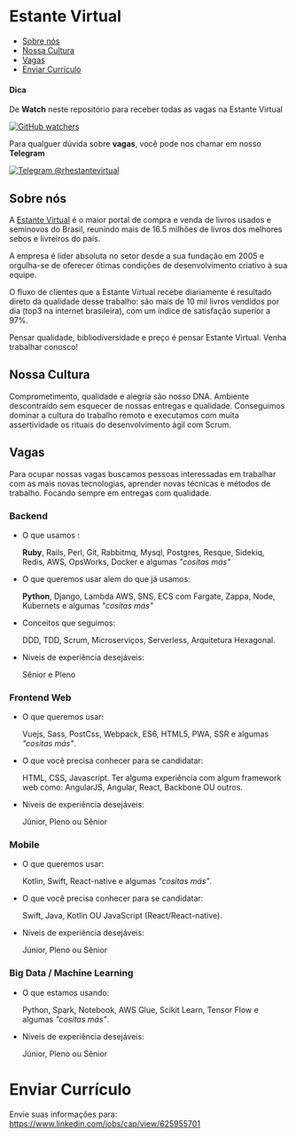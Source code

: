 # Estante Virtual

* [Sobre nós](#sobre-nós)
* [Nossa Cultura](#nossa-cultura)
* [Vagas](#vagas)
* [Enviar Currículo](#enviar-currículo)

#### Dica

De **Watch** neste repositório para receber todas as vagas na Estante Virtual

[![GitHub watchers](https://img.shields.io/github/watchers/estantevirtual/vagas.svg?style=social&label=Watch)](https://github.com/estantevirtual/vagas)

Para qualguer dúvida sobre **vagas**, você pode nos chamar em nosso **Telegram**

[![Telegram @rhestantevirtual](https://img.shields.io/badge/Telegram%20%F0%9F%92%AC-%40rhestantevirtual-blue.svg)](https://t.me/rhestantevirtual)

## Sobre nós

A [Estante Virtual](https://estantevirtual.com.br) é o maior portal de compra e venda de livros usados
e seminovos do Brasil, reunindo mais de 16.5 milhões de livros dos melhores sebos e livreiros do país.

A empresa é líder absoluta no setor desde a sua fundação em 2005
e orgulha-se de oferecer ótimas condições de desenvolvimento criativo à sua equipe.  

O fluxo de clientes que a Estante Virtual recebe diariamente
é resultado direto da qualidade desse trabalho: são mais de 10 mil livros vendidos por dia
(top3 na internet brasileira), com um índice de satisfação superior a 97%.

Pensar qualidade, bibliodiversidade e preço é pensar Estante Virtual. Venha trabalhar conosco!

## Nossa Cultura

Comprometimento, qualidade e alegria são nosso DNA. Ambiente descontraído sem esquecer de nossas
entregas e qualidade. Conseguimos dominar a cultura do trabalho remoto e executamos com muita
assertividade os rituais do desenvolvimento ágil com Scrum.

## Vagas

Para ocupar nossas vagas buscamos pessoas interessadas em trabalhar com as mais novas tecnologias,
aprender novas técnicas e métodos de trabalho. Focando sempre em entregas com qualidade.

### Backend

* O que usamos :

  **Ruby**, Rails, Perl, Git, Rabbitmq, Mysql, Postgres, Resque, Sidekiq, Redis, AWS, OpsWorks, Docker e algumas *"cositas más"*

* O que queremos usar alem do que já usamos:

  **Python**, Django, Lambda AWS, SNS, ECS com Fargate, Zappa, Node, Kubernets e algumas *"cositas más"*

* Conceitos que seguimos:

  DDD, TDD, Scrum, Microserviços, Serverless, Arquitetura Hexagonal.

* Níveis de experiência desejáveis:

  Sênior e Pleno

### Frontend Web

* O que queremos usar:

  Vuejs, Sass, PostCss, Webpack, ES6, HTML5, PWA, SSR e algumas *"cositas más"*.

* O que você precisa conhecer para se candidatar:

  HTML, CSS, Javascript.
  Ter alguma experiência com algum framework web como: AngularJS, Angular, React, Backbone OU outros.

* Níveis de experiência desejáveis:

  Júnior, Pleno ou Sênior

### Mobile

* O que queremos usar:

  Kotlin, Swift, React-native e algumas *"cositas más"*.

* O que você precisa conhecer para se candidatar:

  Swift, Java, Kotlin OU JavaScript (React/React-native).

* Níveis de experiência desejáveis:

  Júnior, Pleno ou Sênior

### Big Data / Machine Learning

* O que estamos usando:

  Python, Spark, Notebook, AWS Glue, Scikit Learn, Tensor Flow e algumas *"cositas más"*.

* Níveis de experiência desejáveis:

  Júnior, Pleno ou Sênior

# Enviar Currículo

Envie suas informações para: https://www.linkedin.com/jobs/cap/view/625955701
